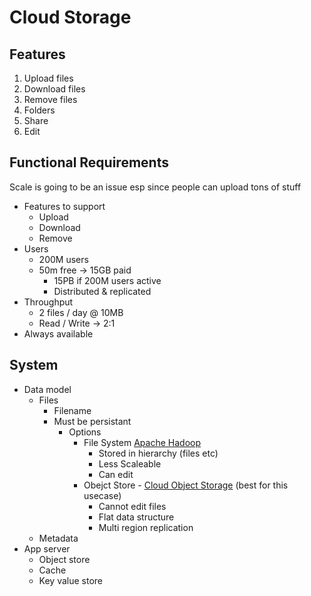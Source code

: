 # Cloud Storage
## Features
1. Upload files
2. Download files
3. Remove files
4. Folders
5. Share
6. Edit

## Functional Requirements
Scale is going to be an issue esp since people can upload tons of stuff

- Features to support
   - Upload
   - Download
   - Remove
- Users
  - 200M users
  - 50m free -> 15GB paid
    - 15PB if 200M users active
    - Distributed & replicated
- Throughput
  - 2 files / day @ 10MB
  - Read / Write -> 2:1
- Always available

## System
- Data model
  - Files
    - Filename
    - Must be persistant
      - Options
        - File System [Apache Hadoop](https://hadoop.apache.org/)
          - Stored in hierarchy (files etc)
          - Less Scaleable
          - Can edit
        - Obejct Store - [Cloud Object Storage](https://aws.amazon.com/s3/) (best for this usecase)
          - Cannot edit files
          - Flat data structure
          - Multi region replication
  - Metadata
- App server
  - Object store
  - Cache
  - Key value store
